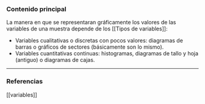 ### Contenido principal

La manera en que se representaran gráficamente los valores de las variables de una muestra depende de los [[Tipos de variables]]:
- Variables cualitativas o discretas con pocos valores: diagramas de barras o gráficos de sectores (básicamente son lo mismo).
- Variables cuantitativas continuas: histogramas, diagramas de tallo y hoja (antiguo) o diagramas de cajas.


--- 
### Referencias
[[variables]]
